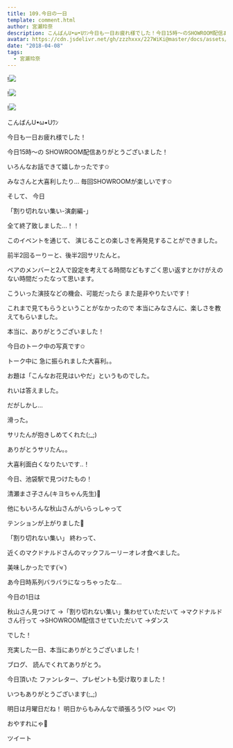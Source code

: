 ```yaml
---
title: 109.今日の一日
template: comment.html
author: 宮瀬玲奈
description: こんばんU•ω•Uﾜﾝ今日も一日お疲れ様でした！今日15時～のSHOWROOM配信ありがとうございました！いろんなお話できて嬉しかったです✩みなさんと大喜利したり...毎回...
avatar: https://cdn.jsdelivr.net/gh/zzzhxxx/227WiKi@master/docs/assets/photo/avatar/reina.jpg
date: "2018-04-08"
tags:
  - 宮瀬玲奈
---
```


!![](https://cdn.jsdelivr.net/gh/227WiKi/227WiKi-image@master/blog-image/reina-2018-04-08_1.jpg)

!![](https://cdn.jsdelivr.net/gh/227WiKi/227WiKi-image@master/blog-image/reina-2018-04-08_2.jpg)

!![](https://cdn.jsdelivr.net/gh/227WiKi/227WiKi-image@master/blog-image/reina-2018-04-08_3.jpg)




こんばんU•ω•Uﾜﾝ






今日も一日お疲れ様でした！







今日15時～の
SHOWROOM配信ありがとうございました！

いろんなお話できて嬉しかったです✩

みなさんと大喜利したり...
毎回SHOWROOMが楽しいです✩








そして、
今日

「割り切れない集い-演劇編-」

全て終了致しました…！！


このイベントを通じて、
演じることの楽しさを再発見することができました。


前半2回るーりーと、後半2回サリたんと。

ペアのメンバーと2人で設定を考えてる時間などもすごく思い返すとかけがえのない時間だったなって思います。


こういった演技などの機会、可能だったら
また是非やりたいです！


これまで見てもらうということがなかったので
本当にみなさんに、楽しさを教えてもらいました。



本当に、ありがとうございました！








今日のトーク中の写真です✩



















トーク中に
急に振られました大喜利。。


お題は「こんなお花見はいやだ」というものでした。




れいは答えました。




だがしかし...










滑った。





サリたんが抱きしめてくれた(;_;)

ありがとうサリたん。。



大喜利面白くなりたいです..！

















今日、池袋駅で見つけたもの！













清瀬まさ子さん(キヨちゃん先生)💓




他にもいろんな秋山さんがいらっしゃって

テンションが上がりました💓













「割り切れない集い」
終わって、

近くのマクドナルドさんのマックフルーリーオレオ食べました。


美味しかったです(*´ч`*)












あ今日時系列バラバラになっちゃったな...



今日の1日は


秋山さん見つけて
→「割り切れない集い」集わせていただいて
→マクドナルドさん行って
→SHOWROOM配信させていただいて
→ダンス


でした！







充実した一日、本当にありがとうございました！









ブログ、
読んでくれてありがとう。



今日頂いた
ファンレター、プレゼントも受け取りました！

いつもありがとうございます(;_;)





明日は月曜日だね！
明日からもみんなで頑張ろう(♡ >ω< ♡)





おやすれにゃ💓


ツイート



